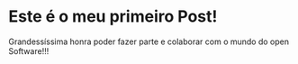 # Este é o meu primeiro Post!
Grandessíssima honra poder fazer parte e colaborar com o mundo do open Software!!!
